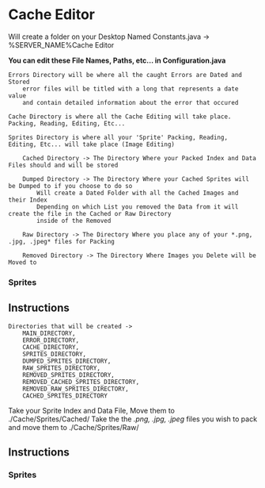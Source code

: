 # Cache Editor

Will create a folder on your Desktop Named Constants.java -> %SERVER_NAME%Cache Editor

****You can edit these File Names, Paths, etc... in Configuration.java****

    Errors Directory will be where all the caught Errors are Dated and Stored
        error files will be titled with a long that represents a date value
        and contain detailed information about the error that occured

    Cache Directory is where all the Cache Editing will take place. Packing, Reading, Editing, Etc...

    Sprites Directory is where all your 'Sprite' Packing, Reading, Editing, Etc... will take place (Image Editing)

        Cached Directory -> The Directory Where your Packed Index and Data Files should and will be stored
        
        Dumped Directory -> The Directory Where your Cached Sprites will be Dumped to if you choose to do so
            Will create a Dated Folder with all the Cached Images and their Index
            Depending on which List you removed the Data from it will create the file in the Cached or Raw Directory
            inside of the Removed
            
        Raw Directory -> The Directory Where you place any of your *.png, .jpg, .jpeg* files for Packing
            
        Removed Directory -> The Directory Where Images you Delete will be Moved to

    
### Sprites

## Instructions

    Directories that will be created ->
        MAIN_DIRECTORY,
        ERROR_DIRECTORY,
        CACHE_DIRECTORY,
        SPRITES_DIRECTORY,
        DUMPED_SPRITES_DIRECTORY,
        RAW_SPRITES_DIRECTORY,
        REMOVED_SPRITES_DIRECTORY,
        REMOVED_CACHED_SPRITES_DIRECTORY,
        REMOVED_RAW_SPRITES_DIRECTORY,
        CACHED_SPRITES_DIRECTORY

Take your Sprite Index and Data File, Move them to ./Cache/Sprites/Cached/
Take the the *.png, .jpg, .jpeg* files you wish to pack and move them to ./Cache/Sprites/Raw/

## Instructions

### Sprites